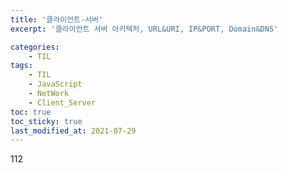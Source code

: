 ```yaml
---
title: '클라이언트-서버'
excerpt: '클라이언트 서버 아키텍처, URL&URI, IP&PORT, Domain&DNS'

categories:
    - TIL
tags:
    - TIL
    - JavaScript
    - NetWork
    - Client_Server
toc: true
toc_sticky: true
last_modified_at: 2021-07-29
---
```


112

